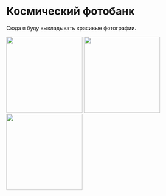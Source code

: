 <html>
    <h1>Космический фотобанк</h1>
    <p>Сюда я буду выкладывать красивые фотографии.</p>
    <img src="https://fs.tonkosti.ru/sized/c800x800/1w/kd/1wkdmbgts0ro4k80swkk0o8og.jpg" width="200">
    <img src="https://remontdoma24.ru/image/cache/data/oboi/226001-800x800.jpg" width="200">
    <img src="https://encrypted-tbn0.gstatic.com/images?q=tbn:ANd9GcReR_x05dg_YDf4ChZs5pjmXCSrEEtox_8WzA&s" width="200">
</html>
